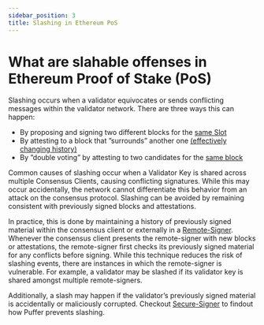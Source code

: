 ```yaml
---
sidebar_position: 3
title: Slashing in Ethereum PoS
---
```


# What are slahable offenses in Ethereum Proof of Stake (PoS)

Slashing occurs when a validator equivocates or sends conflicting messages within the validator network.
There are three ways this can happen:

- By proposing and signing two different blocks for the [same Slot](https://ethereum.org/en/developers/docs/consensus-mechanisms/pos/rewards-and-penalties/)
- By attesting to a block that ”surrounds” another one [(effectively changing history)](https://ethereum.org/en/developers/docs/consensus-mechanisms/pos/rewards-and-penalties/)
- By ”double voting” by attesting to two candidates for the [same block](https://ethereum.org/en/developers/docs/consensus-mechanisms/pos/rewards-and-penalties/)

Common causes of slashing occur when a Validator Key is shared across multiple Consensus Clients, causing conflicting signatures. While this may occur accidentally, the network cannot differentiate this
behavior from an attack on the consensus protocol.
Slashing can be avoided by remaining consistent with previously signed blocks and attestations.

In practice, this is done by maintaining a history of previously signed material within the consensus
client or externally in a [Remote-Signer](https://github.com/ConsenSys/web3signer). Whenever the consensus client presents the remote-signer
with new blocks or attestations, the remote-signer first checks its previously signed material for any conflicts before signing. While this technique reduces the risk of slashing events, there are instances in
which the remote-signer is vulnerable. For example, a validator may be slashed if its validator key is
shared amongst multiple remote-signers.

Additionally, a slash may happen if the validator’s previously
signed material is accidentally or maliciously corrupted.
Checkout [Secure-Signer](tech/securesigner.md) to findout how Puffer prevents slashing.
